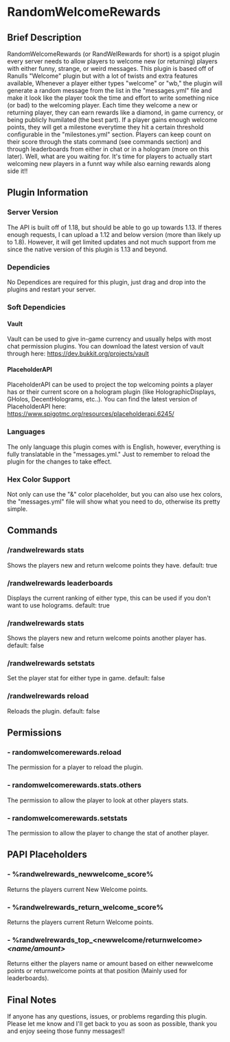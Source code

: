 # RandomWelcomeRewards

## Brief Description
RandomWelcomeRewards (or RandWelRewards for short) is a spigot plugin every server needs to allow players to welcome new (or returning) players with either funny,
strange, or weird messages. This plugin is based off of Ranulls "Welcome" plugin but with a lot of twists and extra features available, Whenever a player 
either types "welcome" or "wb," the plugin will generate a random message from the list in the "messages.yml" file and make it look like the player 
took the time and effort to write something nice (or bad) to the welcoming player. Each time they welcome a new or returning player, they can earn rewards 
like a diamond, in game currency, or being publicly humilated (the best part). If a player gains enough welcome points, they will get a milestone
everytime they hit a certain threshold configurable in the "milestones.yml" section. Players can keep count on their score through the stats command (see commands
section) and through leaderboards from either in chat or in a hologram (more on this later). Well, what are you waiting for. It's time for players to actually
start welcoming new players in a funnt way while also earning rewards along side it!!

## Plugin Information
### Server Version
The API is built off of 1.18, but should be able to go up towards 1.13. If theres enough requests, I can upload a 1.12 and below version (more than likely up to
1.8). However, it will get limited updates and not much support from me since the native version of this plugin is 1.13 and beyond.
### Dependicies
No Dependices are required for this plugin, just drag and drop into the plugins and restart your server.
### Soft Dependicies
#### Vault
Vault can be used to give in-game currency and usually helps with most chat permission plugins. You can download the latest version of vault through here: 
https://dev.bukkit.org/projects/vault
#### PlaceholderAPI
PlaceholderAPI can be used to project the top welcoming points a player has or their current score on a hologram plugin 
(like HolographicDisplays, GHolos, DecentHolograms, etc..). You can find the latest version of PlaceholderAPI here: https://www.spigotmc.org/resources/placeholderapi.6245/
### Languages
The only language this plugin comes with is English, however, everything is fully translatable in the "messages.yml." Just to remember
to reload the plugin for the changes to take effect.
### Hex Color Support
Not only can use the "&" color placeholder, but you can also use hex colors, the "messages.yml" file will show what you
need to do, otherwise its pretty simple.

## Commands
### /randwelrewards stats
Shows the players new and return welcome points they have.
default: true
### /randwelrewards leaderboards <type>
Displays the current ranking of either type, this can be used if you don't want to use holograms.
default: true
### /randwelrewards stats <playername>
Shows the players new and return welcome points another player has.
default: false
### /randwelrewards setstats <playername> <type> <amount>
Set the player stat for either type in game.
default: false
### /randwelrewards reload
Reloads the plugin.
default: false
  
## Permissions
### - randomwelcomerewards.reload
The permission for a player to reload the plugin.
### - randomwelcomerewards.stats.others
The permission to allow the player to look at other players stats.
### - randomwelcomerewards.setstats
The permission to allow the player to change the stat of another player.
  
## PAPI Placeholders
### - %randwelrewards_newwelcome_score%
Returns the players current New Welcome points.
### - %randwelrewards_return_welcome_score%
Returns the players current Return Welcome points.
### - %randwelrewards_top_<newwelcome/returnwelcome>_<name/amount>_<position>
Returns either the players name or amount based on either newwelcome points or returnwelcome points at that position (Mainly used for leaderboards).

## Final Notes
If anyone has any questions, issues, or problems regarding this plugin. Please let me know and I'll get back to you
as soon as possible, thank you and enjoy seeing those funny messages!!


  
